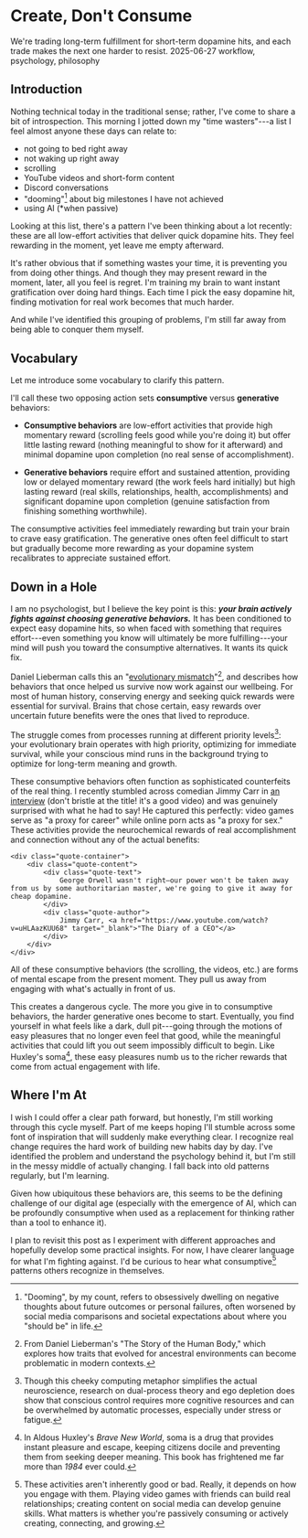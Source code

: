 # Create, Don't Consume
<div class="description">
We're trading long-term fulfillment for short-term dopamine hits, and each trade makes the next one harder to resist.
<span class="date-info"><span class="date">2025-06-27</span></span>
<span class="tags">workflow, psychology, philosophy</span>
</div>

## Introduction

Nothing technical today in the traditional sense; rather, I've come to share a bit of introspection. This morning I jotted down my "time wasters"---a list I feel almost anyone these days can relate to:

- not going to bed right away
- not waking up right away
- scrolling
- YouTube videos and short-form content
- Discord conversations
- "dooming"[^1] about big milestones I have not achieved
- using AI (*when passive)

Looking at this list, there's a pattern I've been thinking about a lot recently: these are all low-effort activities that deliver quick dopamine hits. They feel rewarding in the moment, yet leave me empty afterward.

It's rather obvious that if something wastes your time, it is preventing you from doing other things. And though they may present reward in the moment, later, all you feel is regret. I'm training my brain to want instant gratification over doing hard things. Each time I pick the easy dopamine hit, finding motivation for real work becomes that much harder.

And while I've identified this grouping of problems, I'm still far away from being able to conquer them myself.

[^1]: "Dooming", by my count, refers to obsessively dwelling on negative thoughts about future outcomes or personal failures, often worsened by social media comparisons and societal expectations about where you "should be" in life.

## Vocabulary

Let me introduce some vocabulary to clarify this pattern.

I'll call these two opposing action sets **consumptive** versus **generative** behaviors:

- <strong>Consumptive behaviors</strong> are low-effort activities that provide high momentary reward (scrolling feels good while you're doing it) but offer little lasting reward (nothing meaningful to show for it afterward) and minimal dopamine upon completion (no real sense of accomplishment).

- <strong>Generative behaviors</strong> require effort and sustained attention, providing low or delayed momentary reward (the work feels hard initially) but high lasting reward (real skills, relationships, health, accomplishments) and significant dopamine upon completion (genuine satisfaction from finishing something worthwhile).

The consumptive activities feel immediately rewarding but train your brain to crave easy gratification. The generative ones often feel difficult to start but gradually become more rewarding as your dopamine system recalibrates to appreciate sustained effort.

## Down in a Hole

I am no psychologist, but I believe the key point is this: ***your brain actively fights against choosing generative behaviors.*** It has been conditioned to expect easy dopamine hits, so when faced with something that requires effort---even something you know will ultimately be more fulfilling---your mind will push you toward the consumptive alternatives. It wants its quick fix.

Daniel Lieberman calls this an "[evolutionary mismatch](https://www.cell.com/current-biology/pdf/S0960-9822(14)00257-7.pdf)"[^2], and describes how behaviors that once helped us survive now work against our wellbeing. For most of human history, conserving energy and seeking quick rewards were essential for survival. Brains that chose certain, easy rewards over uncertain future benefits were the ones that lived to reproduce.

The struggle comes from processes running at different priority levels[^3]: your evolutionary brain operates with high priority, optimizing for immediate survival, while your conscious mind runs in the background trying to optimize for long-term meaning and growth.

These consumptive behaviors often function as sophisticated counterfeits of the real thing. I recently stumbled across comedian Jimmy Carr in [an interview](https://www.youtube.com/watch?v=v8mlrSIMhD8&list=WL&index=2) (don't bristle at the title! it's a good video) and was genuinely surprised with what he had to say! He captured this perfectly: video games serve as "a proxy for career" while online porn acts as "a proxy for sex." These activities provide the neurochemical rewards of real accomplishment and connection without any of the actual benefits:

```{=html}
<div class="quote-container">
    <div class="quote-content">
        <div class="quote-text">
            George Orwell wasn't right—our power won't be taken away from us by some authoritarian master, we're going to give it away for cheap dopamine.
        </div>
        <div class="quote-author">
            Jimmy Carr, <a href="https://www.youtube.com/watch?v=uHLAazKUU68" target="_blank">"The Diary of a CEO"</a>
        </div>
    </div>
</div>
```

All of these consumptive behaviors (the scrolling, the videos, etc.) are forms of mental escape from the present moment. They pull us away from engaging with what's actually in front of us.

This creates a dangerous cycle. The more you give in to consumptive behaviors, the harder generative ones become to start. Eventually, you find yourself in what feels like a dark, dull pit---going through the motions of easy pleasures that no longer even feel that good, while the meaningful activities that could lift you out seem impossibly difficult to begin. Like Huxley's soma[^4], these easy pleasures numb us to the richer rewards that come from actual engagement with life.

[^2]: From Daniel Lieberman's "The Story of the Human Body," which explores how traits that evolved for ancestral environments can become problematic in modern contexts.

[^3]: Though this cheeky computing metaphor simplifies the actual neuroscience, research on dual-process theory and ego depletion does show that conscious control requires more cognitive resources and can be overwhelmed by automatic processes, especially under stress or fatigue.

[^4]: In Aldous Huxley's *Brave New World*, soma is a drug that provides instant pleasure and escape, keeping citizens docile and preventing them from seeking deeper meaning. This book has frightened me far more than *1984* ever could.

## Where I'm At

I wish I could offer a clear path forward, but honestly, I'm still working through this cycle myself. Part of me keeps hoping I'll stumble across some font of inspiration that will suddenly make everything clear. I recognize real change requires the hard work of building new habits day by day. I've identified the problem and understand the psychology behind it, but I'm still in the messy middle of actually changing. I fall back into old patterns regularly, but I'm learning.

Given how ubiquitous these behaviors are, this seems to be the defining challenge of our digital age (especially with the emergence of AI, which can be profoundly consumptive when used as a replacement for thinking rather than a tool to enhance it).

I plan to revisit this post as I experiment with different approaches and hopefully develop some practical insights. For now, I have clearer language for what I'm fighting against. I'd be curious to hear what consumptive[^5] patterns others recognize in themselves.

[^5]: These activities aren't inherently good or bad. Really, it depends on how you engage with them. Playing video games with friends can build real relationships; creating content on social media can develop genuine skills. What matters is whether you're passively consuming or actively creating, connecting, and growing.
